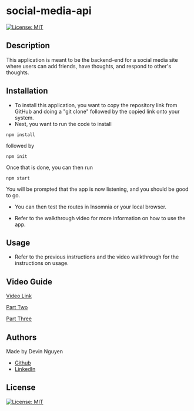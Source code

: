 # social-media-api

[![License: MIT](https://img.shields.io/badge/License-MIT-yellow.svg)](https://opensource.org/licenses/MIT)

## Description

This application is meant to be the backend-end for a social media site where users can add friends, have thoughts, and respond to other's thoughts.

## Installation

- To install this application, you want to copy the repository link from GitHub and doing a "git clone" followed by the copied link onto your system.
- Next, you want to run the code to install

```
npm install
```

followed by

```
npm init
```

Once that is done, you can then run

```
npm start
```

You will be prompted that the app is now listening, and you should be good to go.

- You can then test the routes in Insomnia or your local browser.

- Refer to the walkthrough video for more information on how to use the app.

## Usage

- Refer to the previous instructions and the video walkthrough for the instructions on usage.

## Video Guide

[Video Link](https://drive.google.com/file/d/1Lq6s8V-jwj_K_gqfGOIRQvahGZVHRNte/view)

[Part Two](https://drive.google.com/file/d/1CEkAKr0BzKdPs5UdBHKoiL5l0fbRBqxi/view)

[Part Three](https://drive.google.com/file/d/1KZJku-NsqOhtrPgoOxEHXnpO-X652-8P/view)

## Authors

Made by Devin Nguyen

- [Github](https://github.com/kuyadevin)
- [LinkedIn](https://www.linkedin.com/in/devin-nguyen-9a0676212/)

## License

[![License: MIT](https://img.shields.io/badge/License-MIT-yellow.svg)](https://opensource.org/licenses/MIT)
